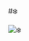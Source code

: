#❄️ 

![❄️](https://github.com/backslash-zero/processing-doodles/blob/master/%E2%9D%84%EF%B8%8F/%E2%9D%84%EF%B8%8F.gif?raw=true)
